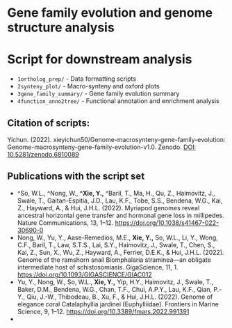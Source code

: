 # Gene family evolution and genome structure analysis
# Script for downstream analysis
- `1ortholog_prep/` - Data formatting scripts
- `2synteny_plot/` - Macro-synteny and oxford plots 
- `3gene_family_summary/` - Gene family evolution summary
- `4function_anno2tree/` - Functional annotation and enrichment analysis

## Citation of scripts:
Yichun. (2022).  xieyichun50/Genome-macrosynteny-gene-family-evolution: Genome-macrosynteny-gene-family-evolution-v1.0. Zenodo.
[DOI: 10.5281/zenodo.6810089](https://doi.org/10.5281/zenodo.6810089)

## Publications with the script set
- ^So, W.L., ^Nong, W., <b>^Xie, Y.,</b> ^Baril, T., Ma, H., Qu, Z., Haimovitz, J., Swale, T., Gaitan-Espitia, J.D., Lau, K.F., Tobe, S.S., Bendena, W.G., Kai, Z., Hayward, A., & Hui, J.H.L. (2022). Myriapod genomes reveal ancestral horizontal gene transfer and hormonal gene loss in millipedes. Nature Communications, 13, 1–12. https://doi.org/10.1038/s41467-022-30690-0
- Nong, W., Yu, Y., Aase-Remedios, M.E., <b>Xie, Y.,</b> So, W.L., Li, Y., Wong, C.F., Baril, T., Law, S.T.S., Lai, S.Y., Haimovitz, J., Swale, T., Chen, S., Kai, Z., Sun, X., Wu, Z., Hayward, A., Ferrier, D.E.K., & Hui, J.H.L. (2022). Genome of the ramshorn snail Biomphalaria straminea—an obligate intermediate host of schistosomiasis. GigaScience, 11, 1. https://doi.org/10.1093/GIGASCIENCE/GIAC012
- Yu, Y., Nong, W., So, W.L., <b>Xie, Y.,</b> Yip, H.Y., Haimovitz, J., Swale, T., Baker, D.M., Bendena, W.G., Chan, T.F., Chui, A.P.Y., Lau, K.F., Qian, P.-Y., Qiu, J.-W., Thibodeau, B., Xu, F., & Hui, J.H.L. (2022). Genome of elegance coral Catalaphyllia jardinei (Euphylliidae). Frontiers in Marine Science, 9, 1–12. https://doi.org/10.3389/fmars.2022.991391
- 
